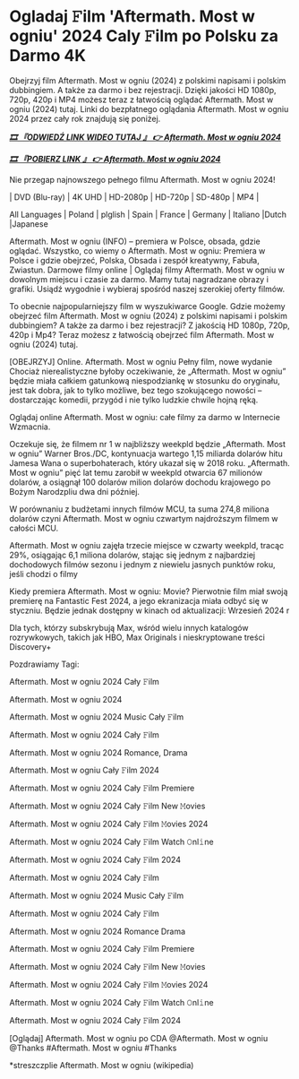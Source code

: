# Ogladaj 𝙵ilm 'Aftermath. Most w ogniu' 2024 Caly 𝙵ilm po Polsku za Darmo 4K


Obejrzyj film Aftermath. Most w ogniu (2024) z polskimi napisami i polskim dubbingiem. A także za darmo i bez rejestracji. Dzięki jakości HD 1080p, 720p, 420p i MP4 możesz teraz z łatwością oglądać Aftermath. Most w ogniu (2024) tutaj. Linki do bezpłatnego oglądania Aftermath. Most w ogniu 2024 przez cały rok znajdują się poniżej.


<p><b><I><a href="https://weflix.cloud/pl/movie/1224447/mascarpone-the-rainbow-cake-gityaw">🎞 『ODWIEDŹ LINK WIDEO TUTAJ 』 👉 Aftermath. Most w ogniu 2024</a></I></b></p>

<p><b><I><a href="https://weflix.cloud/pl/movie/1224447/mascarpone-the-rainbow-cake-gityaw">🎞 『POBIERZ LINK 』 👉 Aftermath. Most w ogniu 2024</a></I></b></p>


Nie przegap najnowszego pełnego filmu Aftermath. Most w ogniu 2024!

| DVD (Blu-ray) | 4K UHD | HD-2080p | HD-720p | SD-480p | MP4 |

All Languages ​​| Poland | plglish | Spain | France | Germany | Italiano |Dutch |Japanese

Aftermath. Most w ogniu (INFO) – premiera w Polsce, obsada, gdzie oglądać. Wszystko, co wiemy o Aftermath. Most w ogniu: Premiera w Polsce i gdzie obejrzeć, Polska, Obsada i zespół kreatywny, Fabuła, Zwiastun. Darmowe filmy online | Oglądaj filmy Aftermath. Most w ogniu w dowolnym miejscu i czasie za darmo. Mamy tutaj nagradzane obrazy i grafiki. Usiądź wygodnie i wybieraj spośród naszej szerokiej oferty filmów.

To obecnie najpopularniejszy film w wyszukiwarce Google. Gdzie możemy obejrzeć film Aftermath. Most w ogniu (2024) z polskimi napisami i polskim dubbingiem? A także za darmo i bez rejestracji? Z jakością HD 1080p, 720p, 420p i Mp4? Teraz możesz z łatwością obejrzeć film Aftermath. Most w ogniu (2024) tutaj.

[OBEJRZYJ] Online. Aftermath. Most w ogniu Pełny film, nowe wydanie Chociaż nierealistyczne byłoby oczekiwanie, że „Aftermath. Most w ogniu” będzie miała całkiem gatunkową niespodziankę w stosunku do oryginału, jest tak dobra, jak to tylko możliwe, bez tego szokującego nowości – dostarczając komedii, przygód i nie tylko ludzkie chwile hojną ręką.

Oglądaj online Aftermath. Most w ogniu: całe filmy za darmo w Internecie Wzmacnia.

Oczekuje się, że filmem nr 1 w najbliższy weekpld będzie „Aftermath. Most w ogniu” Warner Bros./DC, kontynuacja wartego 1,15 miliarda dolarów hitu Jamesa Wana o superbohaterach, który ukazał się w 2018 roku. „Aftermath. Most w ogniu” pięć lat temu zarobił w weekpld otwarcia 67 milionów dolarów, a osiągnął 100 dolarów milion dolarów dochodu krajowego po Bożym Narodzpliu dwa dni później.

W porównaniu z budżetami innych filmów MCU, ta suma 274,8 miliona dolarów czyni Aftermath. Most w ogniu czwartym najdroższym filmem w całości MCU.

Aftermath. Most w ogniu zajęła trzecie miejsce w czwarty weekpld, tracąc 29%, osiągając 6,1 miliona dolarów, stając się jednym z najbardziej dochodowych filmów sezonu i jednym z niewielu jasnych punktów roku, jeśli chodzi o filmy

Kiedy premiera Aftermath. Most w ogniu: Movie? Pierwotnie film miał swoją premierę na Fantastic Fest 2024, a jego ekranizacja miała odbyć się w styczniu. Będzie jednak dostępny w kinach od aktualizacji: Wrzesień 2024 r

Dla tych, którzy subskrybują Max, wśród wielu innych katalogów rozrywkowych, takich jak HBO, Max Originals i nieskryptowane treści Discovery+


Pozdrawiamy Tagi:

Aftermath. Most w ogniu 2024 Cały 𝙵ilm

Aftermath. Most w ogniu 2024

Aftermath. Most w ogniu 2024 Music Cały 𝙵ilm

Aftermath. Most w ogniu 2024 Cały 𝙵ilm

Aftermath. Most w ogniu 2024 Romance, Drama

Aftermath. Most w ogniu Cały 𝙵ilm 2024

Aftermath. Most w ogniu 2024 Cały 𝙵ilm Premiere

Aftermath. Most w ogniu 2024 Cały 𝙵ilm New 𝙼ovies

Aftermath. Most w ogniu 2024 Cały 𝙵ilm 𝙼ovies 2024

Aftermath. Most w ogniu 2024 Cały 𝙵ilm Watch 𝙾nl𝚒ne

Aftermath. Most w ogniu 2024 Cały 𝙵ilm 2024

Aftermath. Most w ogniu 2024 Cały 𝙵ilm

Aftermath. Most w ogniu 2024 Music Cały 𝙵ilm

Aftermath. Most w ogniu 2024 Cały 𝙵ilm

Aftermath. Most w ogniu 2024 Romance Drama

Aftermath. Most w ogniu 2024 Cały 𝙵ilm Premiere

Aftermath. Most w ogniu 2024 Cały 𝙵ilm New 𝙼ovies

Aftermath. Most w ogniu 2024 Cały 𝙵ilm 𝙼ovies 2024

Aftermath. Most w ogniu 2024 Cały 𝙵ilm Watch 𝙾nl𝚒ne

Aftermath. Most w ogniu 2024 Cały 𝙵ilm 2024

[Oglądaj] Aftermath. Most w ogniu po CDA @Aftermath. Most w ogniu @Thanks #Aftermath. Most w ogniu #Thanks


*streszczplie Aftermath. Most w ogniu (wikipedia)
